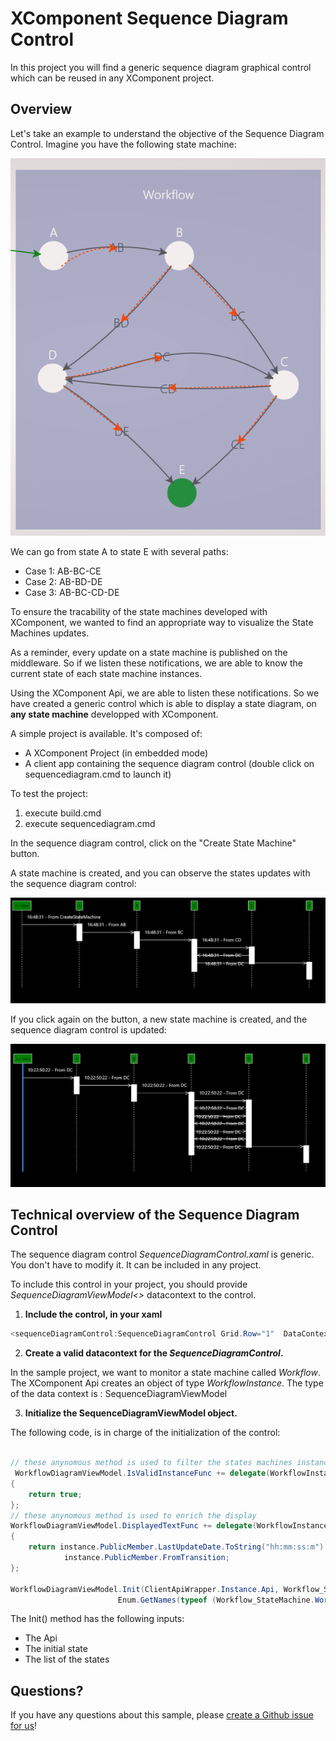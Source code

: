 # XComponent Sequence Diagram Control

In this project you will find a generic sequence diagram graphical control which can be reused in any XComponent project.
## Overview

Let's take an example to understand the objective of the Sequence Diagram Control. 
Imagine you have the following state machine:

![State Machine](Images/diagram.png)

We can go from state A to state E with several paths:
* Case 1: AB-BC-CE
* Case 2: AB-BD-DE
* Case 3: AB-BC-CD-DE

To ensure the tracability of the state machines developed with XComponent, we wanted to find an appropriate way to visualize the State Machines updates.

As a reminder, every update on a state machine is published on the middleware. So if we listen these notifications, we are able to know the current state of each state machine instances.

Using the XComponent Api, we are able to listen these notifications. So we have created a generic control which is able to display a state diagram, on **any state machine** developped with XComponent.

A simple project is available. It's composed of:
- A XComponent Project (in embedded mode)
- A client app containing the sequence diagram control (double click on sequencediagram.cmd to launch it)

To test the project:
1. execute build.cmd
2. execute sequencediagram.cmd

In the sequence diagram control, click on the "Create State Machine" button.

A state machine is created, and you can observe the states updates with the sequence diagram control:

![State Machine](Images/seq1.png)

If you click again on the button, a new state machine is created, and the sequence diagram control is updated:

![State Machine](Images/Seq2.png)


## Technical overview of the Sequence Diagram Control

The sequence diagram control *SequenceDiagramControl.xaml* is generic. You don't have to modify it. It can be included in any project.

To include this control in your project, you should provide *SequenceDiagramViewModel<>* datacontext to the control.

1. **Include the control, in your xaml**
``` C#
<sequenceDiagramControl:SequenceDiagramControl Grid.Row="1"  DataContext="{Binding WorkflowDiagramViewModel}"></sequenceDiagramControl:SequenceDiagramControl>
```

2. **Create a valid datacontext for the *SequenceDiagramControl*.**

In the sample project, we want to monitor a state machine called *Workflow*. 
The XComponent Api creates an object of type *WorkflowInstance*. 
The type of the data context is : SequenceDiagramViewModel<WorkflowInstance>

3. **Initialize the SequenceDiagramViewModel<WorkflowInstance> object.**

The following code, is in charge of the initialization of the control:

``` C#

// these anynomous method is used to filter the states machines instances
 WorkflowDiagramViewModel.IsValidInstanceFunc += delegate(WorkflowInstance instance)
{
    return true;
};
// these anynomous method is used to enrich the display
WorkflowDiagramViewModel.DisplayedTextFunc += delegate(WorkflowInstance instance)
{
    return instance.PublicMember.LastUpdateDate.ToString("hh:mm:ss:m") + " - From " +
            instance.PublicMember.FromTransition;
};

WorkflowDiagramViewModel.Init(ClientApiWrapper.Instance.Api, Workflow_StateMachine.WorkflowStateEnum.A.ToString(), new Dictionary<string, string>(),
                        Enum.GetNames(typeof (Workflow_StateMachine.WorkflowStateEnum)));
```
The Init() method has the following inputs:
- The Api
- The initial state
- The list of the states

 
## Questions?

If you have any questions about this sample, please [create a Github issue for us](https://github.com/xcomponent/xcomponent/issues)!

